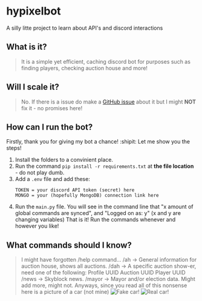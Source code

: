 # hypixelbot
A silly litte project to learn about API's and discord interactions
## What is it?
> It is a simple yet efficient, caching discord bot for purposes such as finding players, checking auction house and more!
## Will I scale it?
> No. If there is a issue do make a [GitHub issue](https://github.com/outraft/hypixelbot/issues/new) about it but I might **NOT** fix it - no promises here!
## How can I run the bot?
Firstly, thank you for giving my bot a chance! :shipit:
Let me show you the steps!
1. Install the folders to a convinient place.
2. Run the command `pip install -r requirements.txt` at **the file location** - do not play dumb.
3. Add a `.env` file and add these:
   ```env
   TOKEN = your discord API token (secret) here
   MONGO = your (hopefully MongoDB) connection link here
   ```
4. Run the `main.py` file. You will see in the command line that "x amount of global commands are synced", and "Logged on as: y" (x and y are changing variables)
That is it! Run the commands whenever and however you like!
## What commands should I know?
> I might have forgotten /help command...
/ah -> General information for auction house, shows all auctions.
/dah -> A specific auction show-er, need one of the following:
  Profile UUID
  Auction UUID
  Player UUID
/news -> Skyblock news.
/mayor -> Mayor and/or election data.
> Might add more, might not.
Anyways, since you read all of this nonsense here is a picture of a car (not mine)
![Fake car!](https://i.imgur.com/6FBBzb9.png)
![Real car!](https://www.wondercide.com/cdn/shop/articles/Upside_down_gray_cat.png?v=1685551065)
